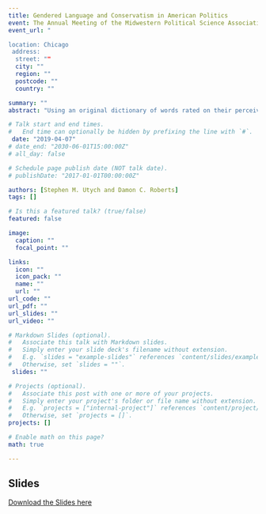 ```yaml
---
title: Gendered Language and Conservatism in American Politics
event: The Annual Meeting of the Midwestern Political Science Association 2019
event_url: "

location: Chicago
 address: 
  street: ""
  city: ""
  region: ""
  postcode: ""
  country: ""

summary: ""
abstract: "Using an original dictionary of words rated on their perceived masculinity and femininity, we conduct multiple experimental studies to test the effects of masculine and feminine language on political attitudes."

# Talk start and end times.
#   End time can optionally be hidden by prefixing the line with `#`.
 date: "2019-04-07"
# date_end: "2030-06-01T15:00:00Z"
# all_day: false

# Schedule page publish date (NOT talk date).
# publishDate: "2017-01-01T00:00:00Z"

authors: [Stephen M. Utych and Damon C. Roberts]
tags: []

# Is this a featured talk? (true/false)
featured: false

image:
  caption: ""
  focal_point: ""

links:
  icon: ""
  icon_pack: ""
  name: ""
  url: ""
url_code: ""
url_pdf: ""
url_slides: ""
url_video: ""

# Markdown Slides (optional).
#   Associate this talk with Markdown slides.
#   Simply enter your slide deck's filename without extension.
#   E.g. `slides = "example-slides"` references `content/slides/example-slides.md`.
#   Otherwise, set `slides = ""`.
 slides: ""

# Projects (optional).
#   Associate this post with one or more of your projects.
#   Simply enter your project's folder or file name without extension.
#   E.g. `projects = ["internal-project"]` references `content/project/deep-learning/index.md`.
#   Otherwise, set `projects = []`.
projects: []

# Enable math on this page?
math: true

---
```


## Slides

[Download the Slides here](https://www.dropbox.com/s/386mv727n9u4ihi/Utych%20Roberts%20Gendered%20Language%20MPSA%20presentation.pdf?dl=0)
